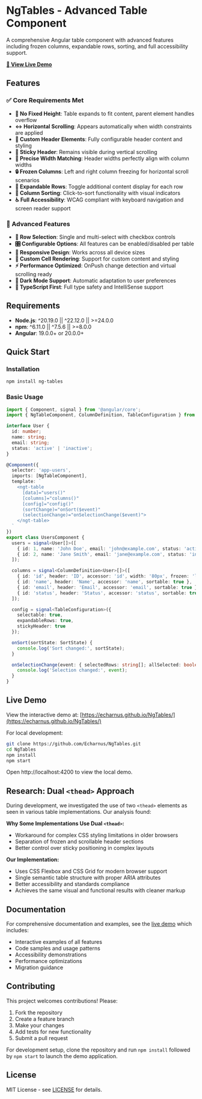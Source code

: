 # NgTables - Advanced Table Component

A comprehensive Angular table component with advanced features including frozen columns, expandable rows, sorting, and full accessibility support.

**[📖 View Live Demo](https://echarnus.github.io/NgTables/)**

## Features

### ✅ Core Requirements Met

- **🚫 No Fixed Height**: Table expands to fit content, parent element handles overflow
- **↔️ Horizontal Scrolling**: Appears automatically when width constraints are applied
- **🎨 Custom Header Elements**: Fully configurable header content and styling
- **📌 Sticky Header**: Remains visible during vertical scrolling
- **📏 Precise Width Matching**: Header widths perfectly align with column widths
- **🔒 Frozen Columns**: Left and right column freezing for horizontal scroll scenarios
- **📂 Expandable Rows**: Toggle additional content display for each row
- **🔢 Column Sorting**: Click-to-sort functionality with visual indicators
- **♿ Full Accessibility**: WCAG compliant with keyboard navigation and screen reader support

### 🎯 Advanced Features

- **🔘 Row Selection**: Single and multi-select with checkbox controls
- **🎛️ Configurable Options**: All features can be enabled/disabled per table
- **📱 Responsive Design**: Works across all device sizes
- **🎨 Custom Cell Rendering**: Support for custom content and styling
- **⚡ Performance Optimized**: OnPush change detection and virtual scrolling ready
- **🌙 Dark Mode Support**: Automatic adaptation to user preferences
- **🔧 TypeScript First**: Full type safety and IntelliSense support

## Requirements

- **Node.js**: ^20.19.0 || ^22.12.0 || >=24.0.0
- **npm**: ^6.11.0 || ^7.5.6 || >=8.0.0
- **Angular**: 19.0.0+ or 20.0.0+

## Quick Start

### Installation

```bash
npm install ng-tables
```

### Basic Usage

```typescript
import { Component, signal } from '@angular/core';
import { NgTableComponent, ColumnDefinition, TableConfiguration } from 'ng-tables';

interface User {
  id: number;
  name: string;
  email: string;
  status: 'active' | 'inactive';
}

@Component({
  selector: 'app-users',
  imports: [NgTableComponent],
  template: `
    <ngt-table
      [data]="users()"
      [columns]="columns()"
      [config]="config()"
      (sortChange)="onSort($event)"
      (selectionChange)="onSelectionChange($event)">
    </ngt-table>
  `
})
export class UsersComponent {
  users = signal<User[]>([
    { id: 1, name: 'John Doe', email: 'john@example.com', status: 'active' },
    { id: 2, name: 'Jane Smith', email: 'jane@example.com', status: 'inactive' }
  ]);

  columns = signal<ColumnDefinition<User>[]>([
    { id: 'id', header: 'ID', accessor: 'id', width: '80px', frozen: 'left' },
    { id: 'name', header: 'Name', accessor: 'name', sortable: true },
    { id: 'email', header: 'Email', accessor: 'email', sortable: true },
    { id: 'status', header: 'Status', accessor: 'status', sortable: true }
  ]);

  config = signal<TableConfiguration>({
    selectable: true,
    expandableRows: true,
    stickyHeader: true
  });

  onSort(sortState: SortState) {
    console.log('Sort changed:', sortState);
  }

  onSelectionChange(event: { selectedRows: string[]; allSelected: boolean }) {
    console.log('Selection changed:', event);
  }
}
```

## Live Demo

View the interactive demo at: [https://echarnus.github.io/NgTables/](https://echarnus.github.io/NgTables/)

For local development:

```bash
git clone https://github.com/Echarnus/NgTables.git
cd NgTables
npm install
npm start
```

Open http://localhost:4200 to view the local demo.

## Research: Dual `<thead>` Approach

During development, we investigated the use of two `<thead>` elements as seen in various table implementations. Our analysis found:

**Why Some Implementations Use Dual `<thead>`:**
- Workaround for complex CSS styling limitations in older browsers
- Separation of frozen and scrollable header sections
- Better control over sticky positioning in complex layouts

**Our Implementation:**
- Uses CSS Flexbox and CSS Grid for modern browser support
- Single semantic table structure with proper ARIA attributes
- Better accessibility and standards compliance
- Achieves the same visual and functional results with cleaner markup

## Documentation

For comprehensive documentation and examples, see the [live demo](https://echarnus.github.io/NgTables/) which includes:

- Interactive examples of all features
- Code samples and usage patterns  
- Accessibility demonstrations
- Performance optimizations
- Migration guidance

## Contributing

This project welcomes contributions! Please:

1. Fork the repository
2. Create a feature branch
3. Make your changes
4. Add tests for new functionality
5. Submit a pull request

For development setup, clone the repository and run `npm install` followed by `npm start` to launch the demo application.

## License

MIT License - see [LICENSE](LICENSE) for details.